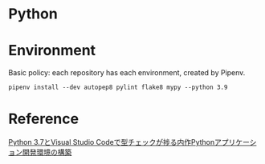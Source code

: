 # Python


# Environment
Basic policy: each repository has each environment, created by Pipenv.

```
pipenv install --dev autopep8 pylint flake8 mypy --python 3.9
```


# Reference
[Python 3.7とVisual Studio Codeで型チェックが捗る内作Pythonアプリケーション開発環境の構築](https://qiita.com/shibukawa/items/1650724daf117fad6ccd)
